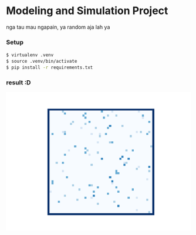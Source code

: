 # Modeling and Simulation Project

nga tau mau ngapain, ya random aja lah ya

### Setup

```bash
$ virtualenv .venv
$ source .venv/bin/activate
$ pip install -r requirements.txt
```
### result :D
<img src="./final_result.gif" alt="result" title="fish movement visualized"/>
